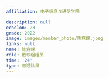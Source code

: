 ```yaml
---
affiliation: 电子信息与通信学院

description: null
echelon: 23
grade: 2022
image: images/member_photo/陈竞嵘.jpeg
links: null
name: 陈竞嵘
role: 嵌软组组员
time: '24'
type: 普通队员
---
```

